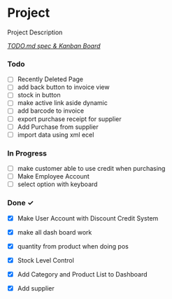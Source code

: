 # Project

Project Description

<em>[TODO.md spec & Kanban Board](https://bit.ly/3fCwKfM)</em>

### Todo

- [ ] Recently Deleted Page  
- [ ] add back button to invoice view  
- [ ] stock in button  
- [ ] make active link aside dynamic  
- [ ] add barcode to invoice  
- [ ] export purchase receipt for supplier  
- [ ] Add Purchase from supplier  
- [ ] import data using xml ecel  

### In Progress

- [ ] make customer able to use credit when purchasing  
- [ ] Make Employee Account  
- [ ] select option with keyboard  

### Done ✓

- [x] Make User Account with Discount Credit System  
- [x] make all dash board work  
- [x] quantity from product when doing pos  
- [x] Stock Level Control  
- [x] Add Category and Product List to Dashboard  
- [x] Add supplier  

